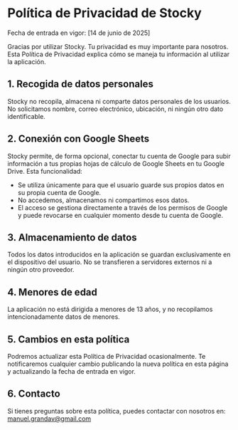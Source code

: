 # Política de Privacidad de Stocky

Fecha de entrada en vigor: [14 de junio de 2025]

Gracias por utilizar Stocky. Tu privacidad es muy importante para nosotros. Esta Política de Privacidad explica cómo se maneja tu información al utilizar la aplicación.

## 1. Recogida de datos personales
Stocky no recopila, almacena ni comparte datos personales de los usuarios. No solicitamos nombre, correo electrónico, ubicación, ni ningún otro dato identificable.

## 2. Conexión con Google Sheets
Stocky permite, de forma opcional, conectar tu cuenta de Google para subir información a tus propias hojas de cálculo de Google Sheets en tu Google Drive.
Esta funcionalidad:

- Se utiliza únicamente para que el usuario guarde sus propios datos en su propia cuenta de Google.
- No accedemos, almacenamos ni compartimos esos datos.
- El acceso se gestiona directamente a través de los permisos de Google y puede revocarse en cualquier momento desde tu cuenta de Google.

## 3. Almacenamiento de datos
Todos los datos introducidos en la aplicación se guardan exclusivamente en el dispositivo del usuario. No se transfieren a servidores externos ni a ningún otro proveedor.

## 4. Menores de edad
La aplicación no está dirigida a menores de 13 años, y no recopilamos intencionadamente datos de menores.

## 5. Cambios en esta política
Podremos actualizar esta Política de Privacidad ocasionalmente. Te notificaremos cualquier cambio publicando la nueva política en esta página y actualizando la fecha de entrada en vigor.

## 6. Contacto
Si tienes preguntas sobre esta política, puedes contactar con nosotros en:
manuel.grandav@gmail.com